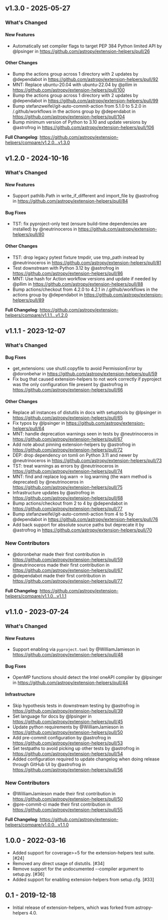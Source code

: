 ## v1.3.0 - 2025-05-27

<!-- Release notes generated using configuration in .github/release.yml at main -->
### What's Changed

#### New Features

* Automatically set compiler flags to target PEP 384 Python limited API by @lpsinger in https://github.com/astropy/extension-helpers/pull/26

#### Other Changes

* Bump the actions group across 1 directory with 2 updates by @dependabot in https://github.com/astropy/extension-helpers/pull/92
* MNT: Replace ubuntu-20.04 with ubuntu-22.04 by @pllim in https://github.com/astropy/extension-helpers/pull/100
* Bump the actions group across 1 directory with 2 updates by @dependabot in https://github.com/astropy/extension-helpers/pull/99
* Bump stefanzweifel/git-auto-commit-action from 5.1.0 to 5.2.0 in /.github/workflows in the actions group by @dependabot in https://github.com/astropy/extension-helpers/pull/104
* Bump minimum version of Python to 3.10 and update versions by @astrofrog in https://github.com/astropy/extension-helpers/pull/106

**Full Changelog**: https://github.com/astropy/extension-helpers/compare/v1.2.0...v1.3.0

## v1.2.0 - 2024-10-16

<!-- Release notes generated using configuration in .github/release.yml at main -->
### What's Changed

#### New Features

* Support pathlib.Path in write_if_different and import_file by @astrofrog in https://github.com/astropy/extension-helpers/pull/84

#### Bug Fixes

* TST: fix pyproject-only test (ensure build-time dependencies are installed) by @neutrinoceros in https://github.com/astropy/extension-helpers/pull/80

#### Other Changes

* TST: drop legacy pytest fixture tmpdir, use tmp_path instead by @neutrinoceros in https://github.com/astropy/extension-helpers/pull/81
* Test downstream with Python 3.12 by @astrofrog in https://github.com/astropy/extension-helpers/pull/86
* MNT: Use hash for Action workflow versions and update if needed by @pllim in https://github.com/astropy/extension-helpers/pull/88
* Bump actions/checkout from 4.2.0 to 4.2.1 in /.github/workflows in the actions group by @dependabot in https://github.com/astropy/extension-helpers/pull/89

**Full Changelog**: https://github.com/astropy/extension-helpers/compare/v1.1.1...v1.2.0

## v1.1.1 - 2023-12-07

<!-- Release notes generated using configuration in .github/release.yml at main -->
### What's Changed

#### Bug Fixes

* get_extensions: use shutil.copyfile to avoid PermissionError by @doronbehar in https://github.com/astropy/extension-helpers/pull/59
* Fix bug that caused extension-helpers to not work correctly if pyproject was the only configuration file present by @astrofrog in https://github.com/astropy/extension-helpers/pull/66

#### Other Changes

* Replace all instances of distutils in docs with setuptools by @lpsinger in https://github.com/astropy/extension-helpers/pull/65
* Fix typos by @lpsinger in https://github.com/astropy/extension-helpers/pull/64
* MNT: handle deprecation warnings seen in tests by @neutrinoceros in https://github.com/astropy/extension-helpers/pull/67
* Add note about pinning extension-helpers by @astrofrog in https://github.com/astropy/extension-helpers/pull/72
* DEP: drop dependency on tomli on Python 3.11 and newer by @neutrinoceros in https://github.com/astropy/extension-helpers/pull/73
* TST: treat warnings as errors by @neutrinoceros in https://github.com/astropy/extension-helpers/pull/74
* MNT: find and replace log.warn -> log.warning (the warn method is deprecated) by @neutrinoceros in https://github.com/astropy/extension-helpers/pull/75
* Infrastructure updates by @astrofrog in https://github.com/astropy/extension-helpers/pull/68
* Bump actions/checkout from 2 to 4 by @dependabot in https://github.com/astropy/extension-helpers/pull/77
* Bump stefanzweifel/git-auto-commit-action from 4 to 5 by @dependabot in https://github.com/astropy/extension-helpers/pull/76
* Add back support for absolute source paths but deprecate it by @astrofrog in https://github.com/astropy/extension-helpers/pull/70

### New Contributors

* @doronbehar made their first contribution in https://github.com/astropy/extension-helpers/pull/59
* @neutrinoceros made their first contribution in https://github.com/astropy/extension-helpers/pull/67
* @dependabot made their first contribution in https://github.com/astropy/extension-helpers/pull/77

**Full Changelog**: https://github.com/astropy/extension-helpers/compare/v1.1.0...v1.1.1

## v1.1.0 - 2023-07-24

<!-- Release notes generated using configuration in .github/release.yml at main -->
### What's Changed

#### New Features

- Support enabling via `pyproject.toml` by @WilliamJamieson in https://github.com/astropy/extension-helpers/pull/48

#### Bug Fixes

- OpenMP functions should detect the Intel oneAPI compiler by @lpsinger in https://github.com/astropy/extension-helpers/pull/44

#### Infrastructure

- Skip hypothesis tests in downstream testing by @astrofrog in https://github.com/astropy/extension-helpers/pull/39
- Set language for docs by @lpsinger in https://github.com/astropy/extension-helpers/pull/45
- Update python requirements by @WilliamJamieson in https://github.com/astropy/extension-helpers/pull/50
- Add pre-commit configuration by @astrofrog in https://github.com/astropy/extension-helpers/pull/53
- Set testpaths to avoid picking up other tests by @astrofrog in https://github.com/astropy/extension-helpers/pull/54
- Added configuration required to update changelog when doing release through GitHub UI by @astrofrog in https://github.com/astropy/extension-helpers/pull/56

### New Contributors

- @WilliamJamieson made their first contribution in https://github.com/astropy/extension-helpers/pull/50
- @pre-commit-ci made their first contribution in https://github.com/astropy/extension-helpers/pull/55

**Full Changelog**: https://github.com/astropy/extension-helpers/compare/v1.0.0...v1.1.0

## 1.0.0 - 2022-03-16

- Added support for coverage>=5 for the extension-helpers test suite. [#24]
- Removed any direct usage of distutils. [#34]
- Remove support for the undocumented --compiler argument to setup.py. [#36]
- Added support for enabling extension-helpers from setup.cfg. [#33]

## 0.1 - 2019-12-18

- Initial release of extension-helpers, which was forked from astropy-helpers 4.0.
